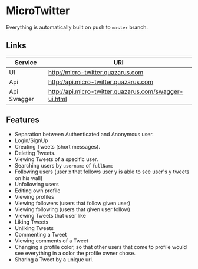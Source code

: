 # MicroTwitter

Everything is automatically built on push to `master` branch.

## Links

| Service | URI |
|---|---|
| UI | http://micro-twitter.quazarus.com |
| Api | http://api.micro-twitter.quazarus.com |
| Api Swagger | http://api.micro-twitter.quazarus.com/swagger-ui.html |

## Features
 * Separation between Authenticated and Anonymous user.
 * Login/SignUp
 * Creating Tweets (short messages).
 * Deleting Tweets.
 * Viewing Tweets of a specific user.
 * Searching users by `username` of `fullName`
 * Following users (user x that follows user y is able to see user's y tweets on his wall)
 * Unfollowing users
 * Editing own profile
 * Viewing profiles
 * Viewing followers (users that follow given user)
 * Viewing following (users that given user follow)
 * Viewing Tweets that user like
 * Liking Tweets
 * Unliking Tweets
 * Commenting a Tweet
 * Viewing comments of a Tweet
 * Changing a profile color, so that other users that come to profile would see everything in a color the profile owner chose.
 * Sharing a Tweet by a unique url.
